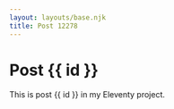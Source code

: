 ```yaml
---
layout: layouts/base.njk
title: Post 12278
---
```


# Post {{ id }}

This is post {{ id }} in my Eleventy project.
